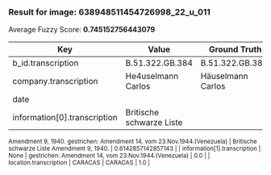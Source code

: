 ### Result for image: 638948511454726998_22_u_011
Average Fuzzy Score: **0.745152756443079**
<small>

| Key | Value | Ground Truth | Score |
| --- | --- | --- | --- |
| b_id.transcription | B.51.322.GB.384 | B.51.322.GB.384. | 0.967741935483871 |
| company.transcription | H e4uselmann Carlos | Häuselmann Carlos | 0.8888888888888888 |
| date |  |  | 1.0 |
| information[0].transcription | Britische schwarze Liste
Amendment 9, 1940.
gestrichen:
Amendment 14, vom 23.Nov.1944.(Venezuela) | Britische schwarze Liste
Amendment 9, 1940. | 0.6142857142857143 |
| information[1].transcription | None | gestrichen:
Amendment 14, vom 23.Nov.1944.(Venezuela) | 0.0 |
| location.transcription | CARACAS | CARACAS | 1.0 |

</small>
